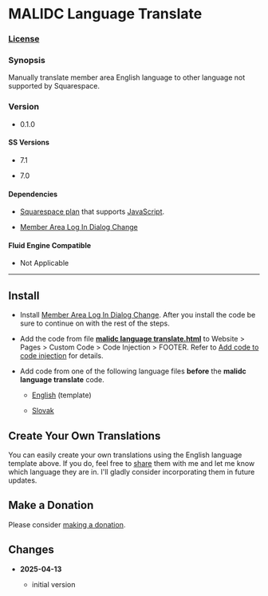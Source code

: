 # MALIDC Language Translate

### [License][1]

### Synopsis

Manually translate member area English language to other language not supported
by Squarespace.

### Version

  * 0.1.0

#### SS Versions

  * 7.1
  
  * 7.0

#### Dependencies

  * [Squarespace plan][2] that supports [JavaScript][3].
  
  * [Member Area Log In Dialog Change][4]

#### Fluid Engine Compatible

  * Not Applicable

---

## Install

* Install [Member Area Log In Dialog Change][5]. After you install the code be
  sure to continue on with the rest of the steps.
  
* Add the code from file **[malidc language translate.html][6]** to Website >
  Pages > Custom Code > Code Injection > FOOTER. Refer to [Add code to code
  injection][7] for details.

* Add code from one of the following language files **before** the **malidc
  language translate** code.
  
  * [English][8] (template)
  
  * [Slovak][9]

## Create Your Own Translations

You can easily create your own translations using the English language template
above. If you do, feel free to [share][10] them with me and let me know which
language they are in. I'll gladly consider incorporating them in future updates.

## Make a Donation

Please consider [making a donation][11].

## Changes

<!-- * **2024-09-12**

  * make compatible with member area log in dialog change v0.3.0
  * bumped version to 0.1.1
  -->
* **2025-04-13**

  * initial version

[1]: https://github.com/tomsWebConsulting/twcsl/blob/main/LICENSE.txt#L1
[2]: https://www.squarespace.com/pricing
[3]: https://en.wikipedia.org/wiki/JavaScript
[4]: https://github.com/tomsWebConsulting/twcsl/tree/main/Element/Member%20Area/Member%20Area%20Log%20In%20Dialog%20Change
[5]: https://github.com/tomsWebConsulting/twcsl/tree/main/Element/Member%20Area/Member%20Area%20Log%20In%20Dialog%20Change#member-area-log-in-dialog-change
[6]: malidc%20language%20translate.html#L1
[7]: https://support.squarespace.com/hc/en-us/articles/205815908-Using-code-injection#toc-add-code-to-code-injection
[8]: malidc%20language%20translate%20en.html#L1
[9]: malidc%20language%20translate%20sk.html#L1
[10]: mailto:tomsWebConsulting@gmail.com?subject=MALIDC%20Language%20Translate&body=%3Cscript%20type=%22application/vnd.twc.mlt%22%3E%0A%0A%20%20%7B%0A%20%20%0A%20%20%20%20//%20English%20to%20%5B%20enter%20the%20language%20here%20replacing%20square%20brackets%20%5D%0A%20%20%20%20%0A%20%20%20%20%22Already%20have%20an%20account?%20Sign%20in%22%20:%20%22%5B%20enter%20translated%20english%20phrase%20here%20between%20double%20quotes%20replacing%20square%20brackets%20%5D%22,%0A%20%20%20%20%0A%20%20%20%20%22Back%20to%20sign%20in%22%20:%20%22%5B%20enter%20translated%20english%20phrase%20here%20between%20double%20quotes%20replacing%20square%20brackets%20%5D%22,%0A%20%20%20%20%0A%20%20%20%20%22Create%20account%22%20:%20%22%5B%20enter%20translated%20english%20phrase%20here%20between%20double%20quotes%20replacing%20square%20brackets%20%5D%22,%0A%20%20%20%20%0A%20%20%20%20%22Create%20Password%22%20:%20%22%5B%20enter%20translated%20english%20phrase%20here%20between%20double%20quotes%20replacing%20square%20brackets%20%5D%22,%0A%20%20%20%20%0A%20%20%20%20%22First%20Name%22%20:%20%22%5B%20enter%20translated%20english%20phrase%20here%20between%20double%20quotes%20replacing%20square%20brackets%20%5D%22,%0A%20%20%20%20%0A%20%20%20%20%22Forgot%20Password%22%20:%20%22%5B%20enter%20translated%20english%20phrase%20here%20between%20double%20quotes%20replacing%20square%20brackets%20%5D%22,%0A%20%20%20%20%0A%20%20%20%20%22Last%20Name%22%20:%20%22%5B%20enter%20translated%20english%20phrase%20here%20between%20double%20quotes%20replacing%20square%20brackets%20%5D%22,%0A%20%20%20%20%0A%20%20%20%20%22Password%22%20:%20%22%5B%20enter%20translated%20english%20phrase%20here%20between%20double%20quotes%20replacing%20square%20brackets%20%5D%22,%0A%20%20%20%20%0A%20%20%20%20%22Re-type%20Password%22%20:%20%22%5B%20enter%20translated%20english%20phrase%20here%20between%20double%20quotes%20replacing%20square%20brackets%20%5D%22,%0A%20%20%20%20%0A%20%20%20%20%22Reset%20Password%22%20:%20%22%5B%20enter%20translated%20english%20phrase%20here%20between%20double%20quotes%20replacing%20square%20brackets%20%5D%22,%0A%20%20%20%20%0A%20%20%20%20%22Send%20Reset%20Link%22%20:%20%22%5B%20enter%20translated%20english%20phrase%20here%20between%20double%20quotes%20replacing%20square%20brackets%20%5D%22,%0A%20%20%20%20%0A%20%20%20%20%22Sign%20In%22%20:%20%22%5B%20enter%20translated%20english%20phrase%20here%20between%20double%20quotes%20replacing%20square%20brackets%20%5D%22%0A%20%20%20%20%0A%20%20%20%20%7D%0A%20%20%20%20%0A%20%20%3C/script%3E%0A
[11]: https://github.com/tomsWebConsulting/twcsl#make-a-donation
